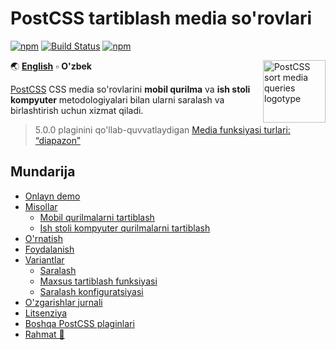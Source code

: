 # PostCSS tartiblash media so'rovlari

[PostCSS]:          https://github.com/postcss/postcss
[ci-img]:           https://travis-ci.org/solversgroup/postcss-sort-media-queries.svg
[ci]:               https://travis-ci.org/solversgroup/postcss-sort-media-queries
[MIT]:              https://github.com/solversgroup/postcss-sort-media-queries/blob/master/LICENSE
[official docs]:    https://github.com/postcss/postcss#usage
[Releases history]: https://github.com/solversgroup/postcss-sort-media-queries/blob/master/CHANGELOG.md

[![npm](https://img.shields.io/npm/v/postcss-sort-media-queries.svg)](https://www.npmjs.com/package/postcss-sort-media-queries) [![Build Status][ci-img]][ci]
[![npm](https://img.shields.io/npm/dt/postcss-sort-media-queries.svg)](https://www.npmjs.com/package/postcss-sort-media-queries)

<img src="logo.svg?sanitize=true" align="right" title="PostCSS sort media queries logotype" width="100" height="100">

🌏 [**English**](README.md) ▫ **O'zbek**

[PostCSS] CSS media so'rovlarini **mobil qurilma** va **ish stoli kompyuter**  metodologiyalari bilan ularni saralash va birlashtirish uchun xizmat qiladi.



> 5.0.0 plaginini qo'llab-quvvatlaydigan [Media funksiyasi turlari: “diapazon”](https://www.w3.org/TR/mediaqueries-4/#mq-ranges)


## Mundarija

 - [Onlayn demo](#onlayn-demo)
 - [Misollar](#misollar)
   - [Mobil qurilmalarni tartiblash](#mobil-qurilmalarni-tartiblash)
   - [Ish stoli kompyuter qurilmalarni tartiblash](#ish-stoli-kompyuter-qurilmalarni-tartiblash)
 - [O'rnatish](#ornatish)
 - [Foydalanish](#foydalanish)
 - [Variantlar](#variantlar)
   - [Saralash](#saralash)
   - [Maxsus tartiblash funksiyasi](#maxsus-tartiblash-funksiyasi)
   - [Saralash konfiguratsiyasi](#saralash-konfiguratsiyasi)
 - [O'zgarishlar jurnali](#ozgarishlar-jurnali)
 - [Litsenziya](#litsenziya)
 - [Boshqa PostCSS plaginlari](#boshqa-postCSS-plaginlari)
 - [Rahmat 💪](#rahmat)
